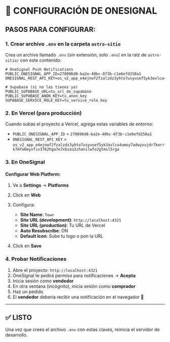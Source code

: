 # 🔑 CONFIGURACIÓN DE ONESIGNAL

## PASOS PARA CONFIGURAR:

### 1. Crear archivo `.env` en la carpeta `astro-sitio`

Crea un archivo llamado `.env` (sin extensión, solo `.env`) en la raíz de `astro-sitio/` con este contenido:

```env
# OneSignal Push Notifications
PUBLIC_ONESIGNAL_APP_ID=270896d8-ba2e-40bc-8f3b-c1e6efd258a1
ONESIGNAL_REST_API_KEY=os_v2_app_e4ejnwf2fzalzdz3yhto7usyusef5yk3avlcu4umoy7adwyxujdr7kerrk7mfe6myvfiv3762hga7e7xbzxu2zhanilwfo2gtmsl5rga

# Supabase (si no las tienes ya)
PUBLIC_SUPABASE_URL=tu_url_de_supabase
PUBLIC_SUPABASE_ANON_KEY=tu_anon_key
SUPABASE_SERVICE_ROLE_KEY=tu_service_role_key
```

### 2. En Vercel (para producción)

Cuando subas el proyecto a Vercel, agrega estas variables de entorno:

- `PUBLIC_ONESIGNAL_APP_ID` = `270896d8-ba2e-40bc-8f3b-c1e6efd258a1`
- `ONESIGNAL_REST_API_KEY` = `os_v2_app_e4ejnwf2fzalzdz3yhto7usyusef5yk3avlcu4umoy7adwyxujdr7kerrk7mfe6myvfiv3762hga7e7xbzxu2zhanilwfo2gtmsl5rga`

### 3. En OneSignal

#### Configurar Web Platform:
1. Ve a **Settings** → **Platforms**
2. Click en **Web**
3. Configura:
   - **Site Name**: `Town`
   - **Site URL (development)**: `http://localhost:4321`
   - **Site URL (production)**: Tu URL de Vercel
   - **Auto Resubscribe**: ON
   - **Default Icon**: Sube tu logo o pon la URL

4. Click en **Save**

### 4. Probar Notificaciones

1. Abre el proyecto: `http://localhost:4321`
2. OneSignal te pedirá permiso para notificaciones → **Acepta**
3. Inicia sesión como **vendedor**
4. En otra ventana (incógnito), inicia sesión como **comprador**
5. Haz un pedido
6. El **vendedor** debería recibir una notificación en el navegador 🔔

---

## ✅ LISTO
Una vez que crees el archivo `.env` con estas claves, reinicia el servidor de desarrollo.

